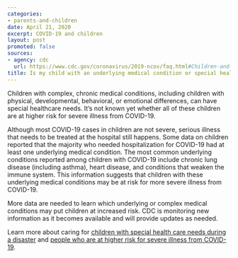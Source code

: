 ```yaml
---
categories:
- parents-and-children
date: April 21, 2020
excerpt: COVID-19 and children
layout: post
promoted: false
sources:
- agency: cdc
  url: https://www.cdc.gov/coronavirus/2019-ncov/faq.html#Children-and-Youth-with-Special-Healthcare-Needs
title: Is my child with an underlying medical condition or special healthcare need at higher risk for severe illness from COVID-19?
---
```


Children with complex, chronic medical conditions, including children with physical, developmental, behavioral, or emotional differences, can have special healthcare needs. It’s not known yet whether all of these children are at higher risk for severe illness from COVID-19.

Although most COVID-19 cases in children are not severe, serious illness that needs to be treated at the hospital still happens. Some data on children reported that the majority who needed hospitalization for COVID-19 had at least one underlying medical condition. The most common underlying conditions reported among children with COVID-19 include chronic lung disease (including asthma), heart disease, and conditions that weaken the immune system. This information suggests that children with these underlying medical conditions may be at risk for more severe illness from COVID-19.

More data are needed to learn which underlying or complex medical conditions may put children at increased risk. CDC is monitoring new information as it becomes available and will provide updates as needed.

Learn more about caring for [children with special health care needs during a disaster](https://www.cdc.gov/childrenindisasters/children-with-special-healthcare-needs.html) and [people who are at higher risk for severe illness from COVID-19](https://www.cdc.gov/coronavirus/2019-ncov/specific-groups/people-at-higher-risk.html).
